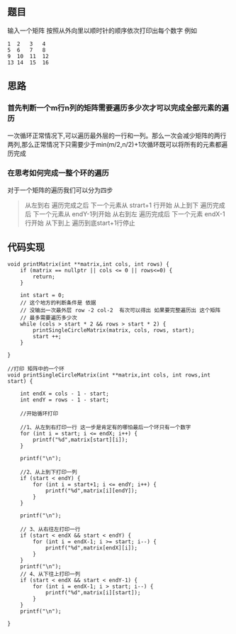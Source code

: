 ## 题目

 输入一个矩阵 按照从外向里以顺时针的顺序依次打印出每个数字 例如
 
 ```
 1  2   3   4
 5  6   7   8
 9  10  11  12
 13 14  15  16
 ```
 
## 思路

### 首先判断一个m行n列的矩阵需要遍历多少次才可以完成全部元素的遍历

一次循环正常情况下,可以遍历最外层的一行和一列。那么一次会减少矩阵的两行两列,那么正常情况下只需要少于min(m/2,n/2)+1次循环既可以将所有的元素都遍历完成

### 在思考如何完成一整个环的遍历

 对于一个矩阵的遍历我们可以分为四步
> 从左到右 遍历完成之后 下一个元素从 strart+1 行开始
> 从上到下 遍历完成后  下一个元素从 endY-1列开始
> 从右到左  遍历完成后  下一个元素  endX-1行开始
> 从下到上  遍历到底start+1行停止


## 代码实现

```objc
void printMatrix(int **matrix,int cols, int rows) {
    if (matrix == nullptr || cols <= 0 || rows<=0) {
        return;
    }
    
    int start = 0;
    // 这个地方的判断条件是 依据
    // 没输出一次最外层 row -2 col-2  有次可以得出 如果要完整遍历出 这个矩阵
    // 最多需要遍历多少次
    while (cols > start * 2 && rows > start * 2) {
        printSingleCircleMatrix(matrix, cols, rows, start);
        start ++;
    }
    
}
```

```objc
//打印 矩阵中的一个环
void printSingleCircleMatrix(int **matrix,int cols, int rows,int start) {
    
    int endX = cols - 1 - start;
    int endY = rows - 1 - start;
    
    //开始循环打印
    
    //1、从左到右打印一行 这一步是肯定有的哪怕最后一个环只有一个数字
    for (int i = start; i <= endX; i++) {
        printf("%d",matrix[start][i]);
    }
    
    printf("\n");
    
    //2、从上到下打印一列
    if (start < endY) {
        for (int i = start+1; i <= endY; i++) {
            printf("%d",matrix[i][endY]);
        }
    }
    
    printf("\n");

    // 3、从右往左打印一行
    if (start < endX && start < endY) {
        for (int i = endX-1; i >= start; i--) {
            printf("%d",matrix[endX][i]);
        }
    }
    printf("\n");
    // 4、从下往上打印一列
    if (start < endX && start < endY-1) {
        for (int i = endX-1; i > start; i--) {
            printf("%d",matrix[i][start]);
        }
    }
    printf("\n");

}
```

